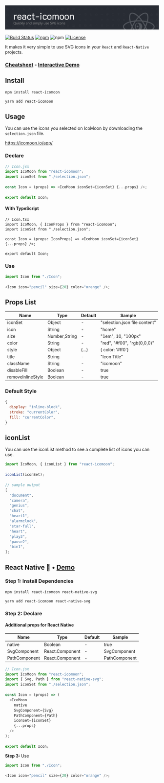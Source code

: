 ![React-Icomoon Logo](/banner.png)

[![Build Status](https://github.com/aykutkardas/react-icomoon/workflows/build/badge.svg?color=%234fc921)](https://github.com/aykutkardas/react-icomoon/actions)
[![npm](https://img.shields.io/npm/v/react-icomoon?color=%234fc921)](https://www.npmjs.com/package/react-icomoon)
![npm](https://img.shields.io/npm/dw/react-icomoon)
[![License](https://img.shields.io/badge/License-MIT-green.svg?color=%234fc921)](https://opensource.org/licenses/MIT)

It makes it very simple to use SVG icons in your `React` and `React-Native` projects.

### [Cheatsheet](https://react-icomoon.vercel.app/) - [Interactive Demo](https://codesandbox.io/s/react-icomoon-demo-13pce)

## Install

```
npm install react-icomoon
```

```
yarn add react-icomoon
```

## Usage

You can use the icons you selected on IcoMoon by downloading the `selection.json` file.

https://icomoon.io/app/

### Declare

```js
// Icon.jsx
import IcoMoon from "react-icomoon";
import iconSet from "./selection.json";

const Icon = (props) => <IcoMoon iconSet={iconSet} {...props} />;

export default Icon;
```

#### With TypeScript

```tsx
// Icon.tsx
import IcoMoon, { IconProps } from "react-icomoon";
import iconSet from "./selection.json";

const Icon = (props: IconProps) => <IcoMoon iconSet={iconSet} {...props} />;

export default Icon;
```

### Use

```js
import Icon from "./Icon";

<Icon icon="pencil" size={20} color="orange" />;
```

## Props List

| Name              | Type          | Default | Sample                        |
| ----------------- | ------------- | ------- | ----------------------------- |
| iconSet           | Object        | -       | "selection.json file content" |
| icon              | String        | -       | "home"                        |
| size              | Number,String | -       | "1em", 10, "100px"            |
| color             | String        | -       | "red", "#f00", "rgb(0,0,0)"   |
| style             | Object        | {...}   | { color: '#ff0'}              |
| title             | String        | -       | "Icon Title"                  |
| className         | String        | -       | "icomoon"                     |
| disableFill       | Boolean       | -       | true                          |
| removeInlineStyle | Boolean       | -       | true                          |

### Default Style

```js
{
  display: "inline-block",
  stroke: "currentColor",
  fill: "currentColor",
}
```

## iconList

You can use the iconList method to see a complete list of icons you can use.

```js
import IcoMoon, { iconList } from "react-icomoon";

iconList(iconSet);

// sample output
[
  "document",
  "camera",
  "genius",
  "chat",
  "heart1",
  "alarmclock",
  "star-full",
  "heart",
  "play3",
  "pause2",
  "bin1",
];
```

## React Native 🎉 • [Demo](https://snack.expo.io/@aykutkardas/react-icomoon)

### **Step 1:** Install Dependencies

```
npm install react-icomoon react-native-svg
```

```
yarn add react-icomoon react-native-svg
```

### **Step 2:** Declare

#### Additional props for React Native

| Name          | Type            | Default | Sample        |
| ------------- | --------------- | ------- | ------------- |
| native        | Boolean         | -       | true          |
| SvgComponent  | React.Component | -       | SvgComponent  |
| PathComponent | React.Component | -       | PathComponent |

```js
// Icon.jsx
import IcoMoon from "react-icomoon";
import { Svg, Path } from "react-native-svg";
import iconSet from "./selection.json";

const Icon = (props) => (
  <IcoMoon
    native
    SvgComponent={Svg}
    PathComponent={Path}
    iconSet={iconSet}
    {...props}
  />
);

export default Icon;
```

**Step 3:** Use

```js
import Icon from "./Icon";

<Icon icon="pencil" size={20} color="orange" />;
```
